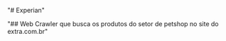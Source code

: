 "# Experian"  

"## Web Crawler que busca os produtos do setor de petshop no site do extra.com.br"



